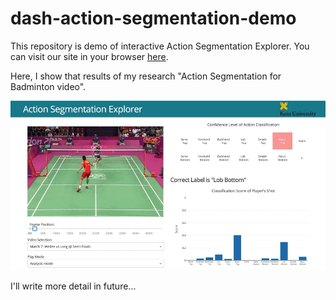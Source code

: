 # dash-action-segmentation-demo

This repository is demo of interactive Action Segmentation Explorer. You can visit our site in your browser [here](https://fluent-service-201812.appspot.com/).

Here, I show that results of my research "Action Segmentation for Badminton video".

![demo](data/demo.gif)



I'll write more detail in future...